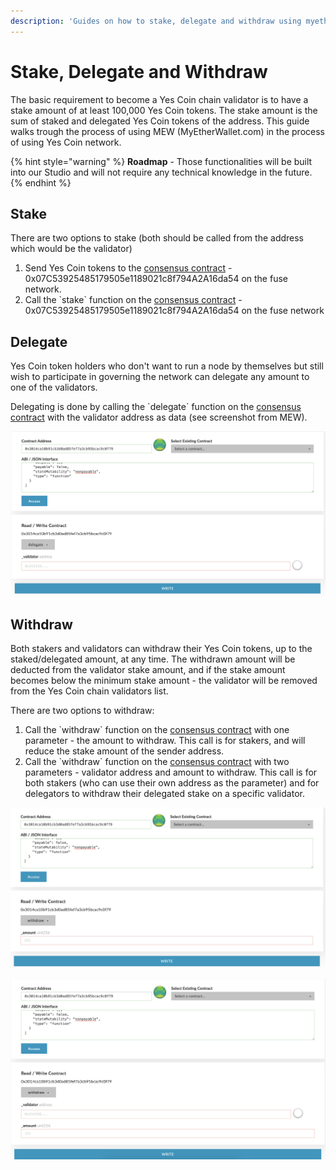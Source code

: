 ```yaml
---
description: 'Guides on how to stake, delegate and withdraw using myetherwallet.com'
---
```


# Stake, Delegate and Withdraw

The basic requirement to become a Yes Coin chain validator is to have a stake amount of at least 100,000 Yes Coin tokens. The stake amount is the sum of staked and delegated Yes Coin tokens of the address. This guide walks trough the process of using MEW \(MyEtherWallet.com\) in the process of using Yes Coin network.

{% hint style="warning" %}
**Roadmap** - Those functionalities will be built into our Studio and will not require any technical knowledge in the future.
{% endhint %}

## Stake

There are two options to stake \(both should be called from the address which would be the validator\)

1. Send Yes Coin tokens to the [consensus contract](https://yesscan.io/address/0x07C53925485179505e1189021c8f794A2A16da54) - 0x07C53925485179505e1189021c8f794A2A16da54 on the fuse network.
2. Call the \`stake\` function on the [consensus contract](https://yesscan.io/address/0x07C53925485179505e1189021c8f794A2A16da54) - 0x07C53925485179505e1189021c8f794A2A16da54 on the fuse network

 

## Delegate

Yes Coin token holders who don't want to run a node by themselves but still wish to participate in governing the network can delegate any amount to one of the validators.

Delegating is done by calling the \`delegate\` function on the [consensus contract](https://yesscan.io/address/0x07C53925485179505e1189021c8f794A2A16da54) with the validator address as data \(see screenshot from MEW\).

![delegate](../../.gitbook/assets/screen-shot-2019-09-04-at-14.59.27.png)

## Withdraw

Both stakers and validators can withdraw their Yes Coin tokens, up to the staked/delegated amount, at any time. The withdrawn amount will be deducted from the validator stake amount, and if the stake amount becomes below the minimum stake amount - the validator will be removed from the Yes Coin chain validators list.

There are two options to withdraw:

1. Call the \`withdraw\` function on the [consensus contract](https://yesscan.io/address/0x07C53925485179505e1189021c8f794A2A16da54) with one parameter - the amount to withdraw. This call is for stakers, and will reduce the stake amount of the sender address.
2. Call the \`withdraw\` function on the [consensus contract](https://yesscan.io/address/0x07C53925485179505e1189021c8f794A2A16da54) with two parameters - validator address and amount to withdraw. This call is for both stakers \(who can use their own address as the parameter\) and for delegators to withdraw their delegated stake on a specific validator.

![withdraw option \#1](../../.gitbook/assets/screen-shot-2019-09-04-at-15.01.15.png)

![withdraw option \#2](../../.gitbook/assets/screen-shot-2019-09-04-at-15.01.25.png)

